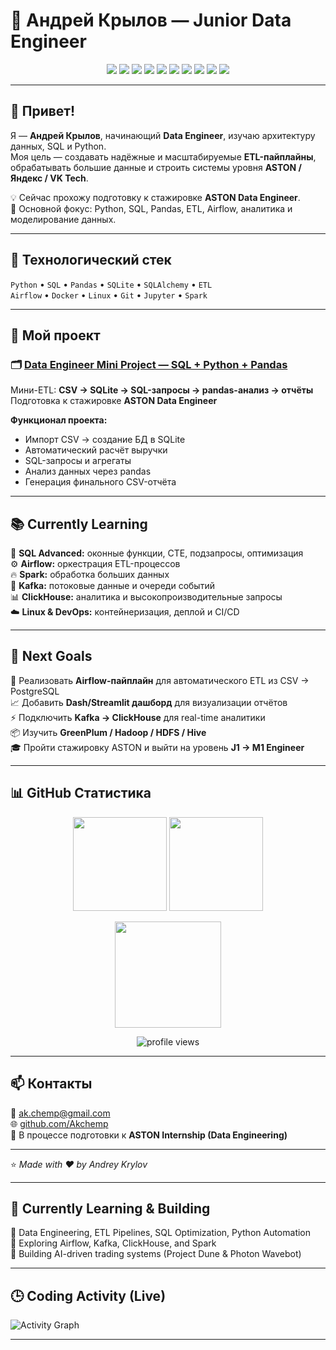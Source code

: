 # 🧠 Андрей Крылов — Junior Data Engineer  

<p align="center">
  <img src="https://img.shields.io/badge/Python-3.12-blue?logo=python&logoColor=white" />
  <img src="https://img.shields.io/badge/SQL-Advanced-0a95ff?logo=postgresql&logoColor=white" />
  <img src="https://img.shields.io/badge/Pandas-Data%20Analysis-150458?logo=pandas&logoColor=white" />
  <img src="https://img.shields.io/badge/SQLite-Embedded%20DB-003B57?logo=sqlite&logoColor=white" />
  <img src="https://img.shields.io/badge/SQLAlchemy-ORM-EF3E3E?logo=databricks&logoColor=white" />
  <img src="https://img.shields.io/badge/Jupyter-Lab-F37626?logo=jupyter&logoColor=white" />
  <img src="https://img.shields.io/badge/Docker-Containerization-2496ED?logo=docker&logoColor=white" />
  <img src="https://img.shields.io/badge/Linux-Terminal-000000?logo=linux&logoColor=white" />
  <img src="https://img.shields.io/badge/Airflow-ETL-017CEE?logo=apacheairflow&logoColor=white" />
  <img src="https://img.shields.io/badge/Spark-Big%20Data-E25A1C?logo=apachespark&logoColor=white" />
</p>

---

## 👋 Привет!  

Я — **Андрей Крылов**, начинающий **Data Engineer**, изучаю архитектуру данных, SQL и Python.  
Моя цель — создавать надёжные и масштабируемые **ETL-пайплайны**,  
обрабатывать большие данные и строить системы уровня **ASTON / Яндекс / VK Tech**.

💡 Сейчас прохожу подготовку к стажировке **ASTON Data Engineer**.  
🎯 Основной фокус: Python, SQL, Pandas, ETL, Airflow, аналитика и моделирование данных.  

---

## 🧰 Технологический стек  

`Python` • `SQL` • `Pandas` • `SQLite` • `SQLAlchemy` • `ETL`  
`Airflow` • `Docker` • `Linux` • `Git` • `Jupyter` • `Spark`  

---

## 🚀 Мой проект  

### 🗂️ [Data Engineer Mini Project — SQL + Python + Pandas](https://github.com/Akchemp/data-engineer-mini-project)  

Мини-ETL: **CSV → SQLite → SQL-запросы → pandas-анализ → отчёты**  
Подготовка к стажировке **ASTON Data Engineer**  

**Функционал проекта:**
- Импорт CSV → создание БД в SQLite  
- Автоматический расчёт выручки  
- SQL-запросы и агрегаты  
- Анализ данных через pandas  
- Генерация финального CSV-отчёта  

---

## 📚 Currently Learning  

🧩 **SQL Advanced:** оконные функции, CTE, подзапросы, оптимизация  
⚙️ **Airflow:** оркестрация ETL-процессов  
🔥 **Spark:** обработка больших данных  
📡 **Kafka:** потоковые данные и очереди событий  
📊 **ClickHouse:** аналитика и высокопроизводительные запросы  
☁️ **Linux & DevOps:** контейнеризация, деплой и CI/CD  

---

## 🎯 Next Goals  

🚀 Реализовать **Airflow-пайплайн** для автоматического ETL из CSV → PostgreSQL  
📈 Добавить **Dash/Streamlit дашборд** для визуализации отчётов  
⚡ Подключить **Kafka → ClickHouse** для real-time аналитики  
📦 Изучить **GreenPlum / Hadoop / HDFS / Hive**  
🎓 Пройти стажировку ASTON и выйти на уровень **J1 → M1 Engineer**  

---

## 📊 GitHub Статистика  

<p align="center">
  <img src="https://github-readme-stats.vercel.app/api?username=Akchemp&show_icons=true&theme=tokyonight" height="150" />
  <img src="https://github-readme-stats.vercel.app/api/top-langs/?username=Akchemp&layout=compact&theme=tokyonight" height="150" />
</p>

<p align="center">
  <img src="https://streak-stats.demolab.com?user=Akchemp&theme=tokyonight&hide_border=false" height="170" />
</p>

<p align="center">
  <img src="https://komarev.com/ghpvc/?username=Akchemp&style=flat&color=blue" alt="profile views"/>
</p>

---

## 📫 Контакты  

📧 [ak.chemp@gmail.com](mailto:ak.chemp@gmail.com)  
🌐 [github.com/Akchemp](https://github.com/Akchemp)  
💼 В процессе подготовки к **ASTON Internship (Data Engineering)**  

---

⭐ *Made with ❤️ by Andrey Krylov*

---

## 🧠 Currently Learning & Building
🚀 Data Engineering, ETL Pipelines, SQL Optimization, Python Automation  
🧩 Exploring Airflow, Kafka, ClickHouse, and Spark  
🤖 Building AI-driven trading systems (Project Dune & Photon Wavebot)  

---


## 🕒 Coding Activity (Live)
![Activity Graph](https://github-readme-activity-graph.vercel.app/graph?username=Akchemp&theme=tokyo-night)

---

